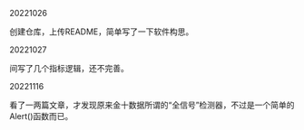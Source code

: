 20221026

创建仓库，上传README，简单写了一下软件构思。

20221027

间写了几个指标逻辑，还不完善。

20221116

看了一两篇文章，才发现原来金十数据所谓的“全信号”检测器，不过是一个简单的Alert()函数而已。